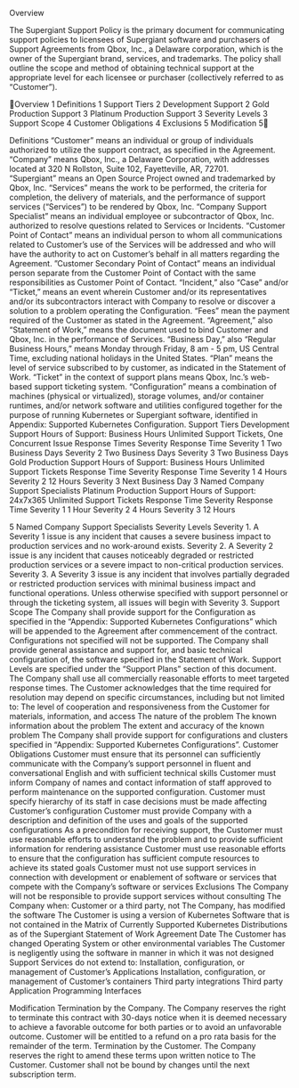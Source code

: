Overview

The Supergiant Support Policy is the primary document for communicating support policies to licensees of Supergiant software and purchasers of Support Agreements from Qbox, Inc., a Delaware corporation, which is the owner of the Supergiant brand, services, and trademarks.  The policy shall outline the scope and method of obtaining technical support at the appropriate level for each licensee or purchaser (collectively referred to as “Customer”).


Overview    1
Definitions    1
Support Tiers    2
Development Support    2
Gold Production Support    3
Platinum Production Support    3
Severity Levels    3
Support Scope    4
Customer Obligations    4
Exclusions    5
Modification    5

Definitions
“Customer” means an individual or group of individuals authorized to utilize the support contract, as specified in the Agreement.
“Company” means Qbox, Inc., a Delaware Corporation, with addresses located at 320 N Rollston, Suite 102, Fayetteville, AR, 72701.  
“Supergiant” means an Open Source Project owned and trademarked by Qbox, Inc.
“Services” means the work to be performed, the criteria for completion, the delivery of materials, and the performance of support services (“Services”) to be rendered by Qbox, Inc.
“Company Support Specialist” means an individual employee or subcontractor of Qbox, Inc. authorized to resolve questions related to Services or Incidents.
“Customer Point of Contact” means an individual person to whom all communications related to Customer’s use of the Services will be addressed and who will have the authority to act on Customer’s behalf in all matters regarding the Agreement.
”Customer Secondary Point of Contact” means an individual person separate from the Customer Point of Contact with the same responsibilities as Customer Point of Contact.
“Incident,” also “Case” and/or “Ticket,” means an event wherein Customer and/or its representatives and/or its subcontractors interact with Company to resolve or discover a solution to a problem operating the Configuration.
“Fees” mean the payment required of the Customer as stated in the Agreement.
“Agreement,” also “Statement of Work,” means the document used to bind Customer and Qbox, Inc. in the performance of Services.
“Business Day,” also “Regular Business Hours,” means Monday through Friday, 8 am - 5 pm, US Central Time, excluding national holidays in the United States.
“Plan” means the level of service subscribed to by customer, as indicated in the Statement of Work.
“Ticket” in the context of support plans means Qbox, Inc.’s web-based support ticketing system.
“Configuration” means a combination of machines (physical or virtualized), storage volumes, and/or container runtimes, and/or network software and utilities configured together for the purpose of running Kubernetes or Supergiant software, identified in Appendix: Supported Kubernetes Configuration.
Support Tiers
Development Support
Hours of Support: Business Hours
Unlimited Support Tickets, One Concurrent Issue
Response Times
Severity
Response Time
Severity 1
Two Business Days
Severity 2
Two Business Days
Severity 3
Two Business Days
Gold Production Support
Hours of Support: Business Hours
Unlimited Support Tickets
Response Time
Severity
Response Time
Severity 1
4 Hours
Severity 2
12 Hours
Severity 3
Next Business Day
3 Named Company Support Specialists
Platinum Production Support
Hours of Support: 24x7x365
Unlimited Support Tickets
Response Time
Severity
Response Time
Severity 1
1 Hour
Severity 2
4 Hours
Severity 3
12 Hours

5 Named Company Support Specialists
Severity Levels
Severity 1. A Severity 1 issue is any incident that causes a severe business impact to production services and no work-around exists.
Severity 2. A Severity 2 issue is any incident that causes noticeably degraded or restricted production services or a severe impact to non-critical production services.
Severity 3. A Severity 3 issue is any incident that involves partially degraded or restricted production services with minimal business impact and functional operations. Unless otherwise specified with support personnel or through the ticketing system, all issues will begin with Severity 3.
Support Scope
The Company shall provide support for the Configuration as specified in the “Appendix: Supported Kubernetes Configurations” which will be appended to the Agreement after commencement of the contract. Configurations not specified will not be supported.
The Company shall provide general assistance and support for, and basic technical configuration of, the software specified in the Statement of Work.
Support Levels are specified under the “Support Plans” section of this document.  The Company shall use all commercially reasonable efforts to meet targeted response times. The Customer acknowledges that the time required for resolution may depend on specific circumstances, including but not limited to:
The level of cooperation and responsiveness from the Customer for materials, information, and access
The nature of the problem
The known information about the problem
The extent and accuracy of the known problem
The Company shall provide support for configurations and clusters specified in “Appendix: Supported Kubernetes Configurations”.
Customer Obligations
Customer must ensure that its personnel can sufficiently communicate with the Company’s support personnel in fluent and conversational English and with sufficient technical skills
Customer must inform Company of names and contact information of staff approved to perform maintenance on the supported configuration. Customer must specify hierarchy of its staff in case decisions must be made affecting Customer’s configuration 
Customer must provide Company with a description and definition of the uses and goals of the supported configurations
As a precondition for receiving support, the Customer must use reasonable efforts to understand the problem and to provide sufficient information for rendering assistance
Customer must use reasonable efforts to ensure that the configuration has sufficient compute resources to achieve its stated goals
Customer must not use support services in connection with development or enablement of software or services that compete with the Company’s software or services
Exclusions
The Company will not be responsible to provide support services without consulting The Company when:
Customer or a third party, not The Company, has modified the software
The Customer is using a version of Kubernetes Software that is not contained in the Matrix of Currently Supported Kubernetes Distributions as of the Supergiant Statement of Work Agreement Date
The Customer has changed Operating System or other environmental variables
The Customer is negligently using the software in manner in which it was not designed
Support Services do not extend to:
Installation, configuration, or management of Customer’s Applications
Installation, configuration, or management of Customer’s containers
Third party integrations
Third party Application Programming Interfaces

Modification
Termination by the Company. The Company reserves the right to terminate this contract with 30-days notice when it is deemed necessary to achieve a favorable outcome for both parties or to avoid an unfavorable outcome.  Customer will be entitled to a refund on a pro rata basis for the remainder of the term.
Termination by the Customer. The Company reserves the right to amend these terms upon written notice to The Customer. Customer shall not be bound by changes until the next subscription term.
